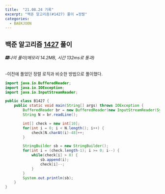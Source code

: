 ```yaml
---
title:  "21.08.24 기록"
excerpt: "백준 알고리즘(#1427) 풀이 ★정렬"
categories:
  - BAEKJOON
---
```



## 백준 알고리즘 [1427](https://www.acmicpc.net/problem/1427) 풀이

###### 🎆나의 풀이(메모리 14.2MB, 시간 132ms로 통과)<br/>
-이전에 풀었던 정렬 로직과 비슷한 방법으로 풀이했다.<br>

```java
import java.io.BufferedReader;
import java.io.IOException;
import java.io.InputStreamReader;

public class B1427 {
    public static void main(String[] args) throws IOException {
        BufferedReader br = new BufferedReader(new InputStreamReader(System.in));
        String N = br.readLine();

        int[] check = new int[10];
        for(int i = 0; i < N.length(); i++) {
            check[N.charAt(i)-48]++;
        }

        StringBuilder sb = new StringBuilder();
        for(int i = (check.length-1); i >= 0; i--) {
            while(check[i] > 0) {
                sb.append(i);
                check[i]--;
            }
        }
        System.out.println(sb);
    }
}
```
